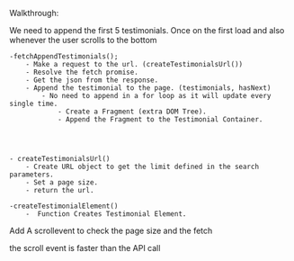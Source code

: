 Walkthrough:

We need to append the first 5 testimonials. Once on the first load and also whenever the user scrolls to the bottom

    -fetchAppendTestimonials();
        - Make a request to the url. (createTestimonialsUrl())
        - Resolve the fetch promise. 
        - Get the json from the response.
        - Append the testimonial to the page. (testimonials, hasNext)
            - No need to append in a for loop as it will update every single time.
                - Create a Fragment (extra DOM Tree).
                - Append the Fragment to the Testimonial Container.
                



    - createTestimonialsUrl()
        - Create URL object to get the limit defined in the search parameters.
        - Set a page size.
        - return the url.

    -createTestimonialElement()
        -  Function Creates Testimonial Element.
    
Add A scrollevent to check the page size and the fetch

the scroll event is faster than the API call
